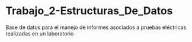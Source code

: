 # Trabajo_2-Estructuras_De_Datos
Base de datos para el manejo de informes asociados a pruebas eléctricas realizadas en un laboratorio
